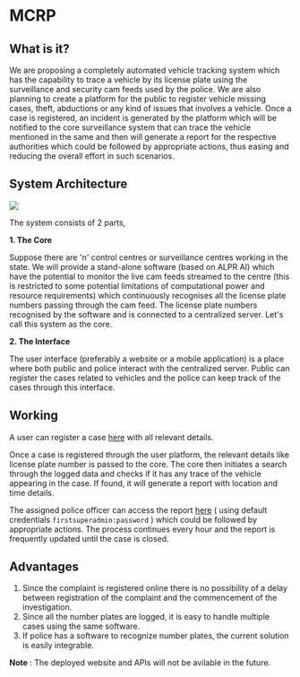 # MCRP
## What is it?
We are proposing a completely automated vehicle tracking system which has the capability to trace a vehicle by its license plate using the surveillance and security cam feeds used by the police. We are also planning to create a platform for the public to register vehicle missing cases, theft, abductions or any kind of issues that involves a vehicle. Once a case is registered, an incident is generated by the platform which will be notified to the core surveillance system that can trace the vehicle mentioned in the same and then will generate a report for the respective authorities which could be followed by appropriate actions, thus easing and reducing the overall effort in such scenarios.

## System Architecture
![](https://github.com/HacKP-CyberDome/coderscafe-web/blob/master/core/surveillance-centre/openalpr/src/Architecture.jpg)

The system consists of 2 parts,

**1. The Core**

Suppose there are 'n' control centres or surveillance centres working in the state. We will provide a stand-alone software (based on ALPR AI) which have the potential to monitor the live cam feeds streamed to the centre (this is restricted to some potential limitations of computational power and resource requirements) which continuously recognises all the license plate numbers passing through the cam feed. The license plate numbers recognised by the software and is connected  to a centralized server. Let's call this system as the core.

**2. The Interface**

The user interface (preferably a website or a mobile application) is a place where both public and police interact with the centralized server. Public can register the cases related to vehicles and the police can keep track of the cases through this interface.

## Working
A user can register a case [here](http://coderscafe.hackp.cyberdome.org.in/) with all relevant details.

Once a case is registered through the user platform, the relevant details like license plate number is passed to the core. The core then initiates a search through the logged data and checks if it has any trace of the vehicle appearing in the case. If found, it will generate a report with location and time details. 

The assigned police officer can access the report [here](http://coderscafe.hackp.cyberdome.org.in/admin/login) ( using default credentials ```firstsuperadmin:password``` ) which could be followed by appropriate actions. The process continues every hour and the report is frequently updated until the case is closed.

## Advantages

1. Since the complaint is registered online there is no possibility of a delay between registration of the complaint and the commencement of the investigation.
2. Since all the number plates are logged, it is easy to handle multiple cases using the same software.
3. If police has a software to recognize number plates, the current solution is easily integrable.

**Note** : The deployed website and APIs will not be avilable in the future.
